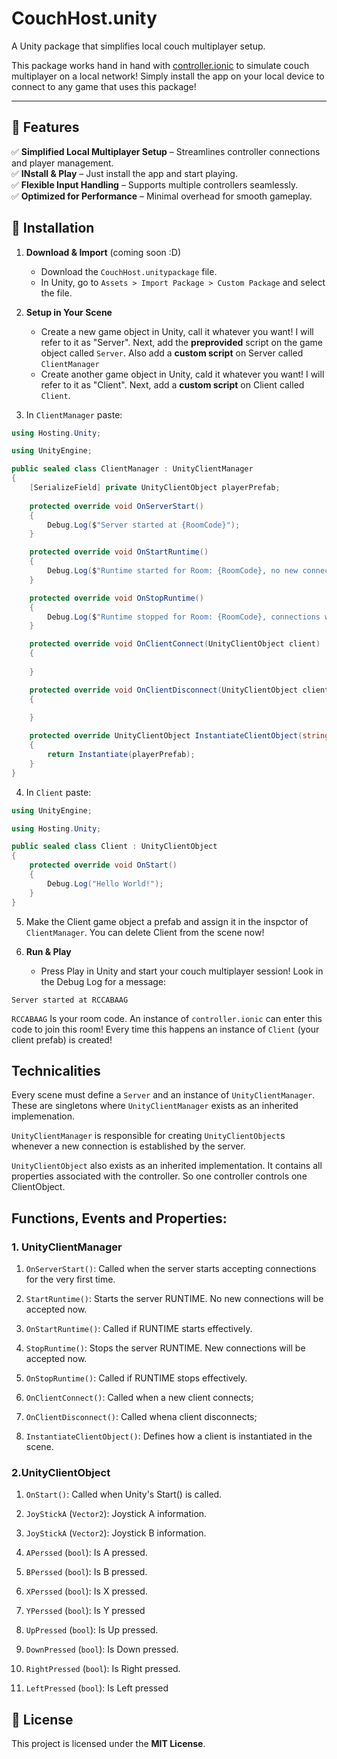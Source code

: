 #  CouchHost.unity  

A Unity package that simplifies local couch multiplayer setup. 

This package works hand in hand with <a href="https://github.com/kunrex/controller.ionic">controller.ionic</a> to simulate couch multiplayer on a local network! Simply install the app on your local device to connect to any game that uses this package!

---

## 🚀 Features  
✅ **Simplified Local Multiplayer Setup** – Streamlines controller connections and player management.  
✅ **INstall & Play** – Just install the app and start playing.  
✅ **Flexible Input Handling** – Supports multiple controllers seamlessly.  
✅ **Optimized for Performance** – Minimal overhead for smooth gameplay.  


## 📝 Installation  
1. **Download & Import**  (coming soon :D)
   - Download the `CouchHost.unitypackage` file.  
   - In Unity, go to `Assets > Import Package > Custom Package` and select the file.  

2. **Setup in Your Scene**  
   - Create a new game object in Unity, call it whatever you want! I will refer to it as "Server". Next, add the **preprovided** script on the game object called `Server`. Also add a **custom script** on Server called `ClientManager`
   - Create another game object in Unity, cald it whatever you want! I will refer to it as "Client". Next, add a **custom script** on Client called `Client`.

3. In `ClientManager` paste:

```cs
using Hosting.Unity;

using UnityEngine;

public sealed class ClientManager : UnityClientManager
{
    [SerializeField] private UnityClientObject playerPrefab;
    
    protected override void OnServerStart()
    {
        Debug.Log($"Server started at {RoomCode}");
    }

    protected override void OnStartRuntime()
    {
        Debug.Log($"Runtime started for Room: {RoomCode}, no new connections will be accepted");
    }

    protected override void OnStopRuntime()
    {
        Debug.Log($"Runtime stopped for Room: {RoomCode}, connections will now be accepted");
    }

    protected override void OnClientConnect(UnityClientObject client)
    {
        
    }

    protected override void OnClientDisconnect(UnityClientObject client)
    {
        
    }

    protected override UnityClientObject InstantiateClientObject(string hash)
    {
        return Instantiate(playerPrefab);
    }
}
```

4. In `Client` paste:
```cs
using UnityEngine;

using Hosting.Unity;

public sealed class Client : UnityClientObject
{
    protected override void OnStart()
    {
        Debug.Log("Hello World!");
    }
}
```

5. Make the Client game object a prefab and assign it in the inspctor of `ClientManager`. You can delete Client from the scene now!


6. **Run & Play**  
   - Press Play in Unity and start your couch multiplayer session! Look in the Debug Log for a message: 
```
Server started at RCCABAAG
```
`RCCABAAG` Is your room code. An instance of `controller.ionic` can enter this code to join this room! Every time this happens an instance of `Client` (your client prefab) is created! 

## Technicalities

Every scene must define a `Server` and an instance of `UnityClientManager`. These are singletons where `UnityClientManager` exists as an inherited implemenation. 

`UnityClientManager` is responsible for creating `UnityClientObject`s whenever a new connection is established by the server.

`UnityClientObject` also exists as an inherited implementation. It contains all properties associated with the controller. So one controller controls one ClientObject.

## Functions, Events and Properties:

### 1. UnityClientManager
1. `OnServerStart()`: Called when the server starts accepting connections for the very first time.

2. `StartRuntime()`: Starts the server RUNTIME. No new connections will be accepted now.
3. `OnStartRuntime()`: Called if RUNTIME starts effectively.

2. `StopRuntime()`: Stops the server RUNTIME. New connections will be accepted now.
3. `OnStopRuntime()`: Called if RUNTIME stops effectively.

4. `OnClientConnect()`: Called when a new client connects;
5. `OnClientDisconnect()`: Called whena  client disconnects;

6. `InstantiateClientObject()`: Defines how a client is instantiated in the scene.

### 2.UnityClientObject
1. `OnStart()`: Called when Unity's Start() is called.

2. `JoyStickA` (`Vector2`): Joystick A information.
3. `JoyStickA` (`Vector2`): Joystick B information.

4. `APerssed` (`bool`): Is A pressed.
5. `BPerssed` (`bool`): Is B pressed.
6. `XPerssed` (`bool`): Is X pressed.
7. `YPerssed` (`bool`): Is Y pressed

8. `UpPressed` (`bool`): Is Up pressed.
9. `DownPressed` (`bool`): Is Down pressed.
10. `RightPressed` (`bool`): Is Right pressed.
11. `LeftPressed` (`bool`): Is Left pressed

## 📝 License  
This project is licensed under the **MIT License**.  

